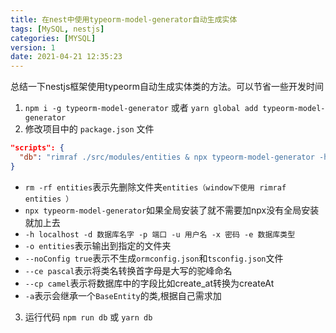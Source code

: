```yaml
---
title: 在nest中使用typeorm-model-generator自动生成实体
tags: [MySQL, nestjs]
categories: [MYSQL]
version: 1
date: 2021-04-21 12:35:23
---
```

总结一下nestjs框架使用typeorm自动生成实体类的方法。可以节省一些开发时间
<!-- more -->
1. `npm i -g typeorm-model-generator` 或者 `yarn global add typeorm-model-generator`
2.  修改项目中的 `package.json` 文件  
``` json 
"scripts": {
  "db": "rimraf ./src/modules/entities & npx typeorm-model-generator -h 121.36.70.68 -d chat -p 3306 -u root -x 123456 -e mysql -o ./src/modules/entities --noConfig true --ce pascal --cp camel"
}
```

   * `rm -rf entities`表示先删除文件夹`entities（window下使用 rimraf entities ）`
   * `npx typeorm-model-generator`如果全局安装了就不需要加npx没有全局安装就加上去
   * `-h localhost -d 数据库名字 -p 端口 -u 用户名 -x 密码 -e 数据库类型`
   * `-o entities`表示输出到指定的文件夹
   * `--noConfig true`表示不生成`ormconfig.json`和`tsconfig.json`文件
   * `--ce pascal`表示将类名转换首字母是大写的驼峰命名
   * `--cp camel`表示将数据库中的字段比如create_at转换为createAt
   * `-a`表示会继承一个`BaseEntity`的类,根据自己需求加
3.  运行代码 `npm run db` 或 `yarn db`
